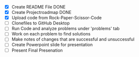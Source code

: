 - [x] Create README File DONE
- [x] Create Projectroadmap DONE
- [x] Upload code from Rock-Paper-Scissor-Code
- [ ] Clonefiles to GitHub Desktop
- [ ] Run Code and analyze problems under 'problems' tab
- [ ] Work on each problem to find solutions
- [ ] Make notes of changes that are successful and unsuccessful
- [ ] Create Powerpoint slide for presentation
- [ ] Present Final Presenation
